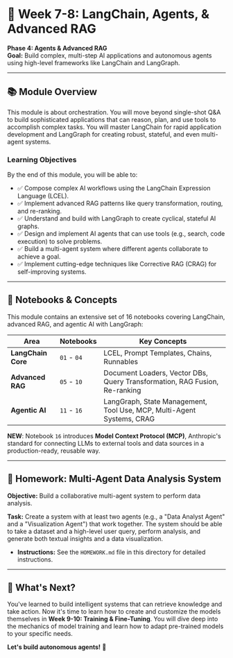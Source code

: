 # 📖 Week 7-8: LangChain, Agents, & Advanced RAG

**Phase 4: Agents & Advanced RAG**  
**Goal:** Build complex, multi-step AI applications and autonomous agents using high-level frameworks like LangChain and LangGraph.

---

## 📚 Module Overview

This module is about orchestration. You will move beyond single-shot Q&A to build sophisticated applications that can reason, plan, and use tools to accomplish complex tasks. You will master LangChain for rapid application development and LangGraph for creating robust, stateful, and even multi-agent systems.

### Learning Objectives
By the end of this module, you will be able to:
- ✅ Compose complex AI workflows using the LangChain Expression Language (LCEL).
- ✅ Implement advanced RAG patterns like query transformation, routing, and re-ranking.
- ✅ Understand and build with LangGraph to create cyclical, stateful AI graphs.
- ✅ Design and implement AI agents that can use tools (e.g., search, code execution) to solve problems.
- ✅ Build a multi-agent system where different agents collaborate to achieve a goal.
- ✅ Implement cutting-edge techniques like Corrective RAG (CRAG) for self-improving systems.

---

## 📓 Notebooks & Concepts

This module contains an extensive set of 16 notebooks covering LangChain, advanced RAG, and agentic AI with LangGraph:

| Area                  | Notebooks                               | Key Concepts                                       |
|-----------------------|-----------------------------------------|----------------------------------------------------|
| **LangChain Core**    | `01` - `04`                             | LCEL, Prompt Templates, Chains, Runnables          |
| **Advanced RAG**      | `05` - `10`                             | Document Loaders, Vector DBs, Query Transformation, RAG Fusion, Re-ranking |
| **Agentic AI**        | `11` - `16`                             | LangGraph, State Management, Tool Use, MCP, Multi-Agent Systems, CRAG |

**NEW**: Notebook `16` introduces **Model Context Protocol (MCP)**, Anthropic's standard for connecting LLMs to external tools and data sources in a production-ready, reusable way.

---

## 📝 Homework: Multi-Agent Data Analysis System

**Objective:** Build a collaborative multi-agent system to perform data analysis.

**Task:**
Create a system with at least two agents (e.g., a "Data Analyst Agent" and a "Visualization Agent") that work together. The system should be able to take a dataset and a high-level user query, perform analysis, and generate both textual insights and a data visualization.

- **Instructions:** See the `HOMEWORK.md` file in this directory for detailed instructions.

---

## 🎯 What's Next?

You've learned to build intelligent systems that can retrieve knowledge and take action. Now it's time to learn how to create and customize the models themselves in **Week 9-10: Training & Fine-Tuning**. You will dive deep into the mechanics of model training and learn how to adapt pre-trained models to your specific needs.

**Let's build autonomous agents!** 🤖
